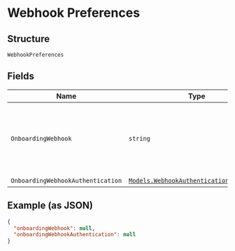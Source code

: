 
# Webhook Preferences

## Structure

`WebhookPreferences`

## Fields

| Name | Type | Tags | Description |
|  --- | --- | --- | --- |
| `OnboardingWebhook` | `string` | Optional | Client supplied URL that will be notified for all onboarding events. |
| `OnboardingWebhookAuthentication` | [`Models.WebhookAuthenticationPreference`](../../doc/models/webhook-authentication-preference.md) | Optional | - |

## Example (as JSON)

```json
{
  "onboardingWebhook": null,
  "onboardingWebhookAuthentication": null
}
```

